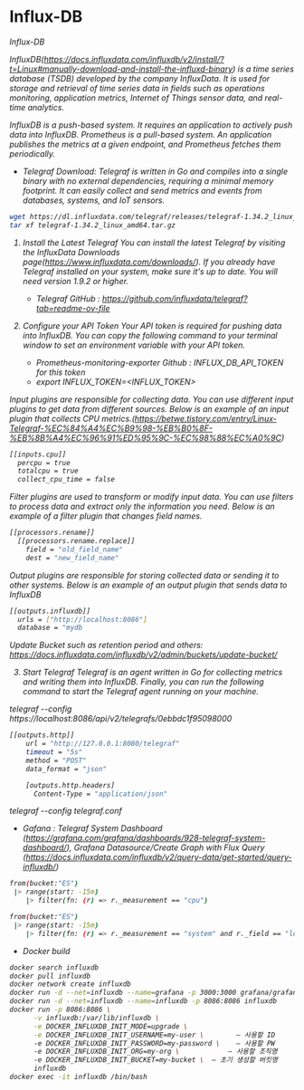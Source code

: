 
# Influx-DB
<i>Influx-DB

InfluxDB(https://docs.influxdata.com/influxdb/v2/install/?t=Linux#manually-download-and-install-the-influxd-binary) is a time series database (TSDB) developed by the company InfluxData. It is used for storage and retrieval of time series data in fields such as operations monitoring, application metrics, Internet of Things sensor data, and real-time analytics.

InfluxDB is a push-based system. It requires an application to actively push data into InfluxDB. Prometheus is a pull-based system. An application publishes the metrics at a given endpoint, and Prometheus fetches them periodically.

- Telegraf Download: Telegraf is written in Go and compiles into a single binary with no external dependencies, requiring a minimal memory footprint. It can easily collect and send metrics and events from databases, systems, and IoT sensors. 
```bash
wget https://dl.influxdata.com/telegraf/releases/telegraf-1.34.2_linux_amd64.tar.gz
tar xf telegraf-1.34.2_linux_amd64.tar.gz
```
1. Install the Latest Telegraf
You can install the latest Telegraf by visiting the InfluxData Downloads page(https://www.influxdata.com/downloads/). If you already have Telegraf installed on your system, make sure it's up to date. You will need version 1.9.2 or higher.
    - Telegraf GitHub : https://github.com/influxdata/telegraf?tab=readme-ov-file

2. Configure your API Token
Your API token is required for pushing data into InfluxDB. You can copy the following command to your terminal window to set an environment variable with your API token.
    - Prometheus-monitoring-exporter Github : INFLUX_DB_API_TOKEN for this token
    - export INFLUX_TOKEN=<INFLUX_TOKEN>

Input plugins are responsible for collecting data. You can use different input plugins to get data from different sources. Below is an example of an input plugin that collects CPU metrics.(https://betwe.tistory.com/entry/Linux-Telegraf-%EC%84%A4%EC%B9%98-%EB%B0%8F-%EB%8B%A4%EC%96%91%ED%95%9C-%EC%98%88%EC%A0%9C)

```bash
[[inputs.cpu]]
  percpu = true
  totalcpu = true
  collect_cpu_time = false
```

Filter plugins are used to transform or modify input data. You can use filters to process data and extract only the information you need. Below is an example of a filter plugin that changes field names.
```bash
[[processors.rename]]
  [[processors.rename.replace]]
    field = "old_field_name"
    dest = "new_field_name"
```

Output plugins are responsible for storing collected data or sending it to other systems. Below is an example of an output plugin that sends data to InfluxDB
```bash
[[outputs.influxdb]]
  urls = ["http://localhost:8086"]
  database = "mydb
```

Update Bucket such as retention period and others: https://docs.influxdata.com/influxdb/v2/admin/buckets/update-bucket/

3. Start Telegraf
Telegraf is an agent written in Go for collecting metrics and writing them into InfluxDB. Finally, you can run the following command to start the Telegraf agent running on your machine.
    
telegraf --config https://localhost:8086/api/v2/telegrafs/0ebbdc1f95098000

```bash
[[outputs.http]]
    url = "http://127.0.0.1:8080/telegraf"
    timeout = "5s"
    method = "POST"
    data_format = "json"

    [outputs.http.headers]
      Content-Type = "application/json"
```
telegraf --config telegraf.conf

- Gafana : Telegraf System Dashboard (https://grafana.com/grafana/dashboards/928-telegraf-system-dashboard/), Grafana Datasource/Create Graph with Flux Query (https://docs.influxdata.com/influxdb/v2/query-data/get-started/query-influxdb/)
```bash
from(bucket:"ES")
 |> range(start: -15m)
    |> filter(fn: (r) => r._measurement == "cpu")

from(bucket:"ES")
 |> range(start: -15m)
    |> filter(fn: (r) => r._measurement == "system" and r._field == "load1")
```

- Docker build
```bash
docker search influxdb
docker pull influxdb
docker network create influxdb
docker run -d --net=influxdb --name=grafana -p 3000:3000 grafana/grafana
docker run -d --net=influxdb --name=influxdb -p 8086:8086 influxdb
docker run -p 8086:8086 \
      -v influxdb:/var/lib/influxdb \
      -e DOCKER_INFLUXDB_INIT_MODE=upgrade \
      -e DOCKER_INFLUXDB_INIT_USERNAME=my-user \        — 사용할 ID
      -e DOCKER_INFLUXDB_INIT_PASSWORD=my-password \    — 사용할 PW
      -e DOCKER_INFLUXDB_INIT_ORG=my-org \            — 사용할 조직명
      -e DOCKER_INFLUXDB_INIT_BUCKET=my-bucket \  — 초기 생성할 버킷명
      influxdb
docker exec -it influxdb /bin/bash
```